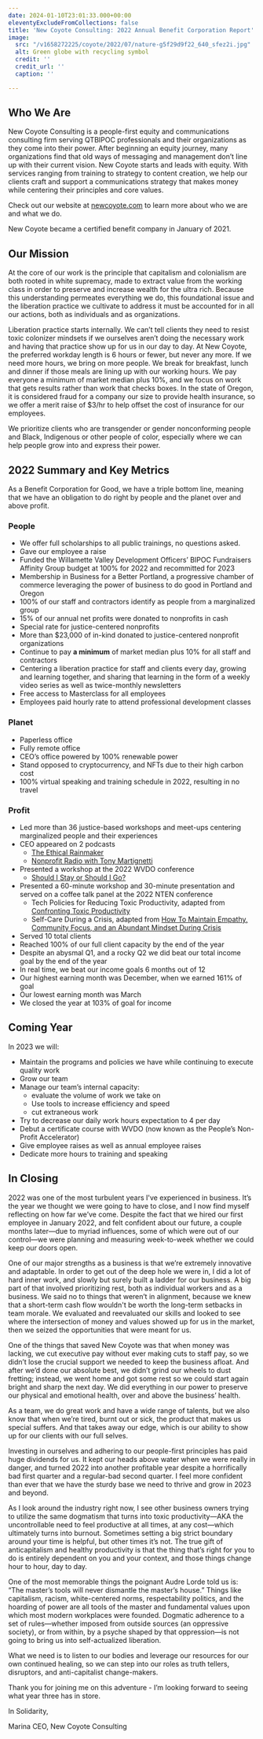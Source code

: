 ```yaml
---
date: 2024-01-10T23:01:33.000+00:00
eleventyExcludeFromCollections: false
title: 'New Coyote Consulting: 2022 Annual Benefit Corporation Report'
image:
  src: "/v1658272225/coyote/2022/07/nature-g5f29d9f22_640_sfez2i.jpg"
  alt: Green globe with recycling symbol
  credit: ''
  credit_url: ''
  caption: ''

---
```

## Who We Are

New Coyote Consulting is a people-first equity and communications consulting firm serving QTBIPOC professionals and their organizations as they come into their power. After beginning an equity journey, many organizations find that old ways of messaging and management don’t line up with their current vision. New Coyote starts and leads with equity. With services ranging from training to strategy to content creation, we help our clients craft and support a communications strategy that makes money while centering their principles and core values.

Check out our website at [newcoyote.com](https://newcoyote.com/) to learn more about who we are and what we do.

New Coyote became a certified benefit company in January of 2021.


## Our Mission

At the core of our work is the principle that capitalism and colonialism are both rooted in white supremacy, made to extract value from the working class in order to preserve and increase wealth for the ultra rich. Because this understanding permeates everything we do, this foundational issue and the liberation practice we cultivate to address it must be accounted for in all our actions, both as individuals and as organizations.

Liberation practice starts internally. We can’t tell clients they need to resist toxic colonizer mindsets if we ourselves aren’t doing the necessary work and having that practice show up for us in our day to day. At New Coyote, the preferred workday length is 6 hours or fewer, but never any more. If we need more hours, we bring on more people. We break for breakfast, lunch and dinner if those meals are lining up with our working hours. We pay everyone a minimum of market median plus 10%, and we focus on work that gets results rather than work that checks boxes. In the state of Oregon, it is considered fraud for a company our size to provide health insurance, so we offer a merit raise of $3/hr to help offset the cost of insurance for our employees.

We prioritize clients who are transgender or gender nonconforming people and Black, Indigenous or other people of color, especially where we can help people grow into and express their power.


## 2022 Summary and Key Metrics

As a Benefit Corporation for Good, we have a triple bottom line, meaning that we have an obligation to do right by people and the planet over and above profit.

### People

* We offer full scholarships to all public trainings, no questions asked.
* Gave our employee a raise
* Funded the Willamette Valley Development Officers’ BIPOC Fundraisers Affinity Group budget at 100% for 2022 and recommitted for 2023
* Membership in Business for a Better Portland, a progressive chamber of commerce leveraging the power of business to do good in Portland and Oregon
* 100% of our staff and contractors identify as people from a marginalized group
* 15% of our annual net profits were donated to nonprofits in cash
* Special rate for justice-centered nonprofits
* More than $23,000 of in-kind donated to justice-centered nonprofit organizations
* Continue to pay **a minimum** of market median plus 10% for all staff and contractors
* Centering a liberation practice for staff and clients every day, growing and learning together, and sharing that learning in the form of a weekly video series as well as twice-monthly newsletters
* Free access to Masterclass for all employees
* Employees paid hourly rate to attend professional development classes

### Planet

* Paperless office
* Fully remote office
* CEO’s office powered by 100% renewable power
* Stand opposed to cryptocurrency, and NFTs due to their high carbon cost
* 100% virtual speaking and training schedule in 2022, resulting in no travel

### Profit

* Led more than 36 justice-based workshops and meet-ups centering marginalized people and their experiences
* CEO appeared on 2 podcasts
    * [The Ethical Rainmaker](http://www.theethicalrainmaker.com/listen-now/s3-episode-8-how-i-figured-out-i-suffer-from-toxic-productivity-ft-marina-martinez-bateman3430279)
    * [Nonprofit Radio with Tony Martignetti](https://tonymartignetti.com/2022/07/nonprofit-radio-for-august-1-2022-tech-policies-that-reduce-toxic-productivity/)
* Presented a workshop at the 2022 WVDO conference
    * [Should I Stay or Should I Go?](https://newcoyote.com/workshop/should-i-stay-or-should-i-go/)
* Presented a 60-minute workshop and 30-minute presentation and served on a coffee talk panel at the 2022 NTEN conference
    * Tech Policies for Reducing Toxic Productivity, adapted from [Confronting Toxic Productivity](https://newcoyote.com/workshop/confronting-toxic-productivity-workplace-learning-module/)
    * Self-Care During a Crisis, adapted from [How To Maintain Empathy, Community Focus, and an Abundant Mindset During Crisis](https://newcoyote.com/workshop/how-to-maintain-empathy-community-focus-and-an-abundant-mindset-during-crisis/)
* Served 10 total clients
* Reached 100% of our full client capacity by the end of the year
* Despite an abysmal Q1, and a rocky Q2 we did beat our total income goal by the end of the year
* In real time, we beat our income goals 6 months out of 12
* Our highest earning month was December, when we earned 161% of goal
* Our lowest earning month was March
* We closed the year at 103% of goal for income


## Coming Year

In 2023 we will:

* Maintain the programs and policies we have while continuing to execute quality work
* Grow our team
* Manage our team’s internal capacity:
    * evaluate the volume of work we take on
    * Use tools to increase efficiency and speed
    * cut extraneous work
* Try to decrease our daily work hours expectation to 4 per day
* Debut a certificate course with WVDO (now known as the People’s Non-Profit Accelerator)
* Give employee raises as well as annual employee raises
* Dedicate more hours to training and speaking


## In Closing

2022 was one of the most turbulent years I've experienced in business. It’s the year we thought we were going to have to close, and I now find myself reflecting on how far we’ve come. Despite the fact that we hired our first employee in January 2022, and felt confident about our future, a couple months later—due to myriad influences, some of which were out of our control—we were planning and measuring week-to-week whether we could keep our doors open.

One of our major strengths as a business is that we’re extremely innovative and adaptable. In order to get out of the deep hole we were in, I did a lot of hard inner work, and slowly but surely built a ladder for our business. A big part of that involved prioritizing rest, both as individual workers and as a business. We said no to things that weren’t in alignment, because we knew that a short-term cash flow wouldn't be worth the long-term setbacks in team morale. We evaluated and reevaluated our skills and looked to see where the intersection of money and values showed up for us in the market, then we seized the opportunities that were meant for us.

One of the things that saved New Coyote was that when money was lacking, we cut executive pay without ever making cuts to staff pay, so we didn’t lose the crucial support we needed to keep the business afloat. And after we’d done our absolute best, we didn’t grind our wheels to dust fretting; instead, we went home and got some rest so we could start again bright and sharp the next day. We did everything in our power to preserve our physical and emotional health, over and above the business’ health.

As a team, we do great work and have a wide range of talents, but we also know that when we’re tired, burnt out or sick, the product that makes us special suffers. And that takes away our edge, which is our ability to show up for our clients with our full selves.

Investing in ourselves and adhering to our people-first principles has paid huge dividends for us. It kept our heads above water when we were really in danger, and turned 2022 into another profitable year despite a horrifically bad first quarter and a regular-bad second quarter. I feel more confident than ever that we have the sturdy base we need to thrive and grow in 2023 and beyond.

As I look around the industry right now, I see other business owners trying to utilize the same dogmatism that turns into toxic productivity—AKA the uncontrollable need to feel productive at all times, at any cost—which ultimately turns into burnout. Sometimes setting a big strict boundary around your time is helpful, but other times it’s not. The true gift of anticapitalism and healthy productivity is that the thing that’s right for you to do is entirely dependent on you and your context, and those things change hour to hour, day to day.

One of the most memorable things the poignant Audre Lorde told us is: “The master’s tools will never dismantle the master’s house.” Things like capitalism, racism, white-centered norms, respectability politics, and the hoarding of power are all tools of the master and fundamental values upon which most modern workplaces were founded. Dogmatic adherence to a set of rules—whether imposed from outside sources (an oppressive society), or from within, by a psyche shaped by that oppression—is not going to bring us into self-actualized liberation.

What we need is to listen to our bodies and leverage our resources for our own continued healing, so we can step into our roles as truth tellers, disruptors, and anti-capitalist change-makers.

Thank you for joining me on this adventure - I’m looking forward to seeing what year three has in store.

In Solidarity,

Marina
CEO, New Coyote Consulting
